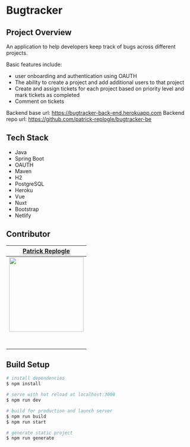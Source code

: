 # Bugtracker

## Project Overview

An application to help developers keep track of bugs across different projects.

Basic features include:

- user onboarding and authentication using OAUTH
- The ability to create a project and add additional users to that project
- Create and assign tickets for each project based on priority level and mark tickets as completed
- Comment on tickets

Backend base url: https://bugtracker-back-end.herokuapp.com
Backend repo url: https://github.com/patrick-replogle/bugtracker-be

## Tech Stack

- Java
- Spring Boot
- OAUTH
- Maven
- H2
- PostgreSQL
- Heroku
- Vue
- Nuxt
- Bootstrap
- Netlify

## Contributor

|                                                          [Patrick Replogle](https://github.com/patrick-replogle)                                                          |
| :-----------------------------------------------------------------------------------------------------------------------------------------------------------------------: |
| [<img src="https://avatars2.githubusercontent.com/u/50844285?s=400&u=7ffa88c4c221bf888b1771fec72530ac156d90c6&v=4" width = "200" />](https://github.com/patrick-replogle) |
|                                       [<img src="https://github.com/favicon.ico" width="15"> ](https://github.com/patrick-replogle)                                       |
|                [ <img src="https://static.licdn.com/sc/h/al2o9zrvru7aqj8e1x2rzsrca" width="15"> ](https://www.linkedin.com/in/patrick-replogle-409a92193/)                |

## Build Setup

```bash
# install dependencies
$ npm install

# serve with hot reload at localhost:3000
$ npm run dev

# build for production and launch server
$ npm run build
$ npm run start

# generate static project
$ npm run generate
```
